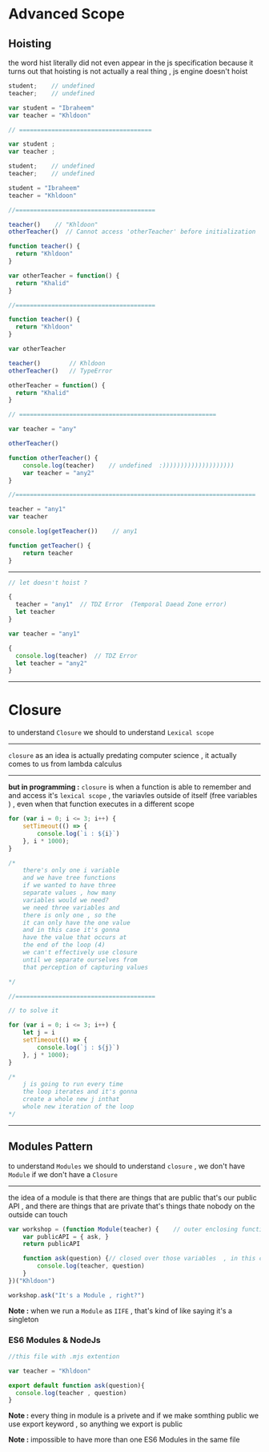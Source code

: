 # Advanced Scope

## Hoisting
the word hist literally did not even appear in the js specification because it turns out that hoisting is not actually a real thing  , js engine doesn't hoist 

```js
student;    // undefined
teacher;    // undefined

var student = "Ibraheem"
var teacher = "Khldoon"

// =====================================

var student ;
var teacher ;

student;    // undefined
teacher;    // undefined

student = "Ibraheem"
teacher = "Khldoon"

//=======================================

teacher()    // "Khldoon"
otherTeacher()  // Cannot access 'otherTeacher' before initialization

function teacher() {
  return "Khldoon"
}

var otherTeacher = function() {
  return "Khalid"
}

//=======================================

function teacher() {
  return "Khldoon"
}

var otherTeacher

teacher()        // Khldoon
otherTeacher()   // TypeError

otherTeacher = function() {
  return "Khalid"
}

// =======================================================

var teacher = "any"

otherTeacher()

function otherTeacher() {
    console.log(teacher)    // undefined  :))))))))))))))))))))
    var teacher = "any2"
}

//===================================================================

teacher = "any1"
var teacher

console.log(getTeacher())    // any1

function getTeacher() {
    return teacher
}
```

---

```js
// let doesn't hoist ?

{
  teacher = "any1"  // TDZ Error  (Temporal Daead Zone error)
  let teacher
}

var teacher = "any1"

{
  console.log(teacher)  // TDZ Error
  let teacher = "any2"
}
```

--- 
# Closure

to understand `Closure` we should to understand `Lexical scope`

---

`closure` as an idea is actually predating computer science , it actually comes to us from lambda calculus 

--- 
**but in programming :** `closure` is when a function is able to remember and and access it's `lexical scope` , the variavles outside of itself (free variables )  , even when that function executes in a different scope

```js
for (var i = 0; i <= 3; i++) {
    setTimeout(() => {
        console.log(`i : ${i}`)
    }, i * 1000);
}

/*
    there's only one i variable 
    and we have tree functions
    if we wanted to have three
    separate values , how many
    variables would we need?
    we need three variables and
    there is only one , so the
    it can only have the one value 
    and in this case it's gonna
    have the value that occurs at
    the end of the loop (4)
    we can't effectively use closure
    until we separate ourselves from
    that perception of capturing values

*/

//=======================================

// to solve it

for (var i = 0; i <= 3; i++) {
    let j = i
    setTimeout(() => {
        console.log(`j : ${j}`)
    }, j * 1000);
}

/* 
    j is going to run every time
    the loop iterates and it's gonna
    create a whole new j inthat
    whole new iteration of the loop
*/
```
---
## Modules Pattern

to understand `Modules` we should to understand `closure` , we don't have `Module` if
we don't have a `Closure` 

---
the idea of a module is that there are things that are public 
that's our public API , and there are things that are private 
that's things thate nobody on the outside can touch

```js
var workshop = (function Module(teacher) {    // outer enclosing function (IIFE)
    var publicAPI = { ask, }
    return publicAPI

    function ask(question) {// closed over those variables  , in this case closed over teacher variable
        console.log(teacher, question)
    }
})("Khldoon")

workshop.ask("It's a Module , right?")
```

**Note :** when we run a `Module` as `IIFE` , that's kind of like saying it's a singleton 

### ES6 Modules & NodeJs

```mjs
//this file with .mjs extention

var teacher = "Khldoon"

export default function ask(question){
  console.log(teacher , question)
}

```

**Note :** every thing in module is a privete and if we make somthing public we use export keyword , so anything we export is public 

**Note :** impossible to have more than one ES6 Modules in the same file

























